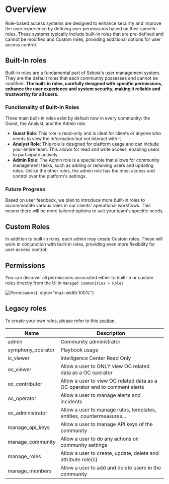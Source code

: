 # Overview

Role-based access systems are designed to enhance security and improve the user experience by defining user permissions based on their specific roles. These systems typically include built-in roles that are pre-defined and cannot be modified and Custom roles, providing additional options for user access control.

## Built-In roles

Built-in roles are a fundamental part of Sekoia's user management system. They are the default roles that each community possesses and cannot be modified. **The built-in roles, carefully designed with specific permissions, enhance the user experience and system security, making it reliable and trustworthy for all users.**

### Functionality of Built-In Roles

Three main built-in roles exist by default now in every community: the Guest, the Analyst, and the Admin role.

-   **Guest Role**: This role is read-only and is ideal for clients or anyone who needs to view the information but not interact with it.
-   **Analyst Role**: This role is designed for platform usage and can include your entire team. This allows for read and write access, enabling users to participate actively.
-   **Admin Role**: The Admin role is a special role that allows for community management tasks, such as adding or removing users and updating roles. Unlike the other roles, the admin role has the most access and control over the platform's settings.

### Future Progress

Based on user feedback, we plan to introduce more built-in roles to accommodate various roles in our clients' operational workflows. This means there will be more tailored options to suit your team's specific needs.

## Custom Roles

In addition to built-in roles, each admin may create Custom roles. These will work in conjunction with built-in roles, providing even more flexibility for user access control.

## Permissions

You can discover all permissions associated either to built-in or custom roles directly from the UI in `Managed communities > Roles`

![Permissions](/assets/roles_permissions.gif){: style="max-width:100%"}

## Legacy roles

To create your own roles, please refer to this [section](https://docs.sekoia.io/getting_started/manage_users/#create-custom-roles).

| Name              | Description                                                                 |
| ----------------- | --------------------------------------------------------------------------- |
| admin             | Community administrator                                                     |
| symphony_operator | Playbook usage                                                              |
| ic_viewer         | Intelligence Center Read Only                                               |
| oc_viewer         | Allow a user to ONLY view OC related data as a OC operator                  |
| oc_contributor    | Allow a user to view OC related data as a OC operator and to comment alerts |
| oc_operator       | Allow a user to manage alerts and incidents                                 |
| oc_administrator  | Allow a user to manage rules, templates, entities, countermeasures...       |
| manage_api_keys   | Allow a user to manage API keys of the community                            |
| manage_community  | Allow a user to do any actions on community settings                        |
| manage_roles      | Allow a user to create, update, delete and attribute role(s)                |
| manage_members    | Allow a user to add and delete users in the community                       |

